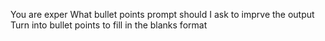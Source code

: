 You are exper 
What bullet points prompt should I ask to imprve the output
Turn into bullet points to fill in the blanks format
